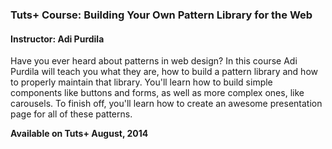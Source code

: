 ### Tuts+ Course: Building Your Own Pattern Library for the Web
#### Instructor: Adi Purdila

Have you ever heard about patterns in web design? In this course Adi Purdila will teach you what they are, how to build a pattern library and how to properly maintain that library. You'll learn how to build simple components like buttons and forms, as well as more complex ones, like carousels. To finish off, you'll learn how to create an awesome presentation page for all of these patterns.

**Available on Tuts+ August, 2014**
